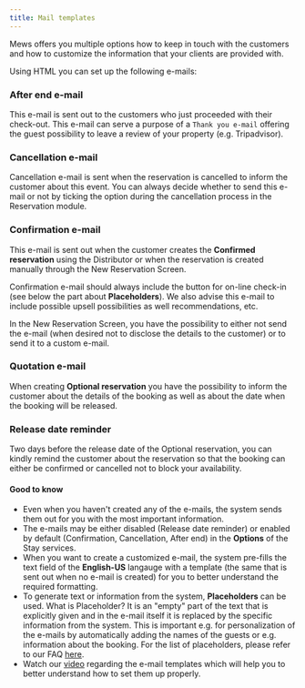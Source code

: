 ```yaml
---
title: Mail templates
---  
```


Mews offers you multiple options how to keep in touch with the customers and how to customize the information that your clients are provided with.

Using HTML you can set up the following e-mails:

### After end e-mail
This e-mail is sent out to the customers who just proceeded with their check-out. This e-mail can serve a purpose of a `Thank you e-mail` offering the guest possibility to leave a review of your property (e.g. Tripadvisor).

### Cancellation e-mail
Cancellation e-mail is sent when the reservation is cancelled to inform the customer about this event. You can always decide whether to send this e-mail or not by ticking the option during the cancellation process in the Reservation module.

### Confirmation e-mail
This e-mail is sent out when the customer creates the **Confirmed reservation** using the Distributor or when the reservation is created manually through the New Reservation Screen.

Confirmation e-mail should always include the button for on-line check-in (see below the part about **Placeholders**). We also advise this e-mail to include possible upsell possibilities as well recommendations, etc.

In the New Reservation Screen, you have the possibility to either not send the e-mail (when desired not to disclose the details to the customer) or to send it to a custom e-mail.

### Quotation e-mail
When creating **Optional reservation** you have the possibility to inform the customer about the details of the booking as well as about the date when the booking will be released. 

### Release date reminder
Two days before the release date of the Optional reservation, you can kindly remind the customer about the reservation so that the booking can either be confirmed or cancelled not to block your availability.

#### Good to know
- Even when you haven't created any of the e-mails, the system sends them out for you with the most important information.
- The e-mails may be either disabled (Release date reminder) or enabled by default (Confirmation, Cancellation, After end) in the **Options** of the Stay services.
- When you want to create a customized e-mail, the system pre-fills the text field of the **English-US** langauge with a template (the same that is sent out when no e-mail is created) for you to better understand the required formatting.
- To generate text or information from the system, **Placeholders** can be used. What is Placeholder? It is an "empty" part of the text that is explicitly given and in the e-mail itself it is replaced by the specific information from the system.
This is important e.g. for personalization of the e-mails by automatically adding the names of the guests or e.g. information about the booking. For the list of placeholders, please refer to our FAQ [here](https://mews.desk.com/customer/portal/articles/2684330-placeholders-in-the-e-mails).
- Watch our [video](https://vimeo.com/205407138) regarding the e-mail templates which will help you to better understand how to set them up properly.
